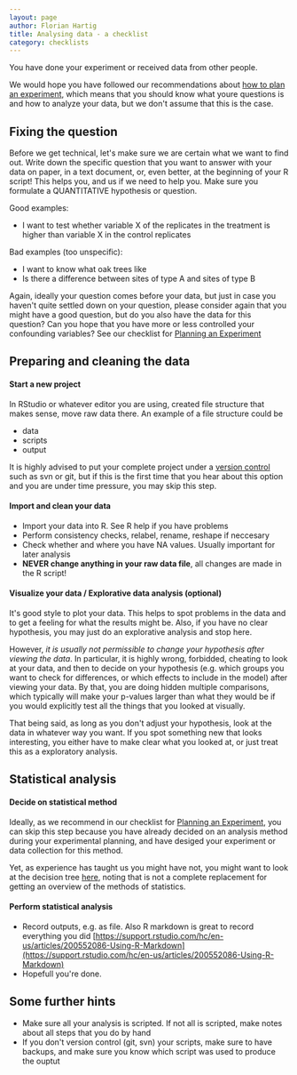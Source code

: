 ```yaml
---
layout: page
author: Florian Hartig
title: Analysing data - a checklist
category: checklists
---
```


You have done your experiment or received data from other people. 

We would hope you have followed our recommendations about [how to plan an experiment](http://biometry.github.io/APES/checklists/planningExperiment.html), which means that you should know what youre questions is and how to analyze your data, but we don't assume that this is the case. 

## Fixing the question

Before we get technical, let's make sure we are certain what we want to find out. Write down the specific question that you want to answer with your data on paper, in a text document, or, even better, at the beginning of your R script! This helps you, and us if we need to help you. Make sure you formulate a QUANTITATIVE hypothesis or question.

Good examples:
* I want to test whether variable X of the replicates in the treatment is higher than variable X in the control replicates  

Bad examples (too unspecific):
* I want to know what oak trees like
* Is there a difference between sites of type A and sites of type B 
 
Again, ideally your question comes before your data, but just in case you haven't quite settled down on your question, please consider again that you might have a good question, but do you also have the data for this question? Can you hope that you have more or less controlled your confounding variables? See our checklist for [Planning an Experiment](http://biometry.github.io/APES/checklists/planningExperiment.html)


## Preparing and cleaning the data

#### Start a new project

In RStudio or whatever editor you are using, created file structure that makes sense, move raw data there. An example of a file structure could be 
+ data
+ scripts
+ output

It is highly advised to put your complete project under a [version control](https://github.com/florianhartig/ResearchSkills/tree/master/Labs/VersionControl) such as svn or git, but if this is the first time that you hear about this option and you are under time pressure, you may skip this step.

#### Import and clean your data

* Import your data into R. See R help if you have problems
* Perform consistency checks, relabel, rename, reshape if neccesary
* Check whether and where you have NA values. Usually important for later analysis
* **NEVER change anything in your raw data file**, all changes are made in the R script!

#### Visualize your data / Explorative data analysis (optional)

It's good style to plot your data. This helps to spot problems in the data and to get a feeling for what the results might be. Also, if you have no clear hypothesis, you may just do an explorative analysis and stop here. 

However, *it is usually not permissible to change your hypothesis after viewing the data*. In particular, it is highly wrong, forbidded, cheating to look at your data, and then to decide on your hypothesis (e.g. which groups you want to check for differences, or which effects to include in the model) after viewing your data. By that, you are doing hidden multiple comparisons, which typically will make your p-values larger than what they would be if you would explicitly test all the things that you looked at visually. 

That being said, as long as you don't adjust your hypothesis, look at the data in whatever way you want. If you spot something new that looks interesting, you either have to make clear what you looked at, or just treat this as a exploratory analysis. 

## Statistical analysis

#### Decide on statistical method

Ideally, as we recommend in our checklist for [Planning an Experiment](http://biometry.github.io/APES/checklists/planningExperiment.html), you can skip this step because you have already decided on an analysis method during your experimental planning, and have desiged your experiment or data collection for this method.

Yet, as experience has taught us you might have not, you might want to look at the decision tree [here](http://biometry.github.io/APES/checklists/whichAnalysis.html), noting that is not a complete replacement for getting an overview of the methods of statistics.


#### Perform statistical analysis

* Record outputs, e.g. as file. Also R markdown is great to record everything you did [https://support.rstudio.com/hc/en-us/articles/200552086-Using-R-Markdown](https://support.rstudio.com/hc/en-us/articles/200552086-Using-R-Markdown)
* Hopefull you're done.


## Some further hints 

* Make sure all your analysis is scripted. If not all is scripted, make notes about all steps that you do by hand
* If you don't version control (git, svn) your scripts, make sure to have backups, and make sure you know which script was used to produce the ouptut



